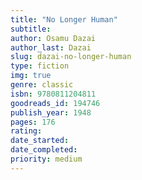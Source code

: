 ```yaml
---
title: "No Longer Human"
subtitle: 
author: Osamu Dazai
author_last: Dazai
slug: dazai-no-longer-human
type: fiction
img: true
genre: classic
isbn: 9780811204811
goodreads_id: 194746
publish_year: 1948
pages: 176
rating: 
date_started:
date_completed:
priority: medium
---
```

